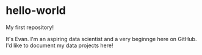 # hello-world
My first repository!

It's Evan. 
I'm an aspiring data scientist and a very beginnge here on GitHub. 
I'd like to document my data projects here!
